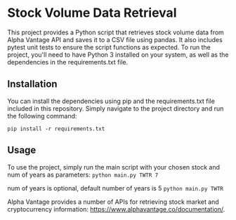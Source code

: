 # Stock Volume Data Retrieval

This project provides a Python script that retrieves stock volume data from Alpha Vantage API and saves it to a CSV file using pandas. It also includes pytest unit tests to ensure the script functions as expected. To run the project, you'll need to have Python 3 installed on your system, as well as the dependencies in the requirements.txt file.

## Installation
You can install the dependencies using pip and the requirements.txt file included in this repository. Simply navigate to the project directory and run the following command:

`pip install -r requirements.txt`

## Usage
To use the project, simply run the main script with your chosen stock and num of years as parameters:
`python main.py TWTR 7`

num of years is optional, default number of years is 5
`python main.py TWTR`

Alpha Vantage provides a number of APIs for retrieving stock market and cryptocurrency
information: https://www.alphavantage.co/documentation/.


